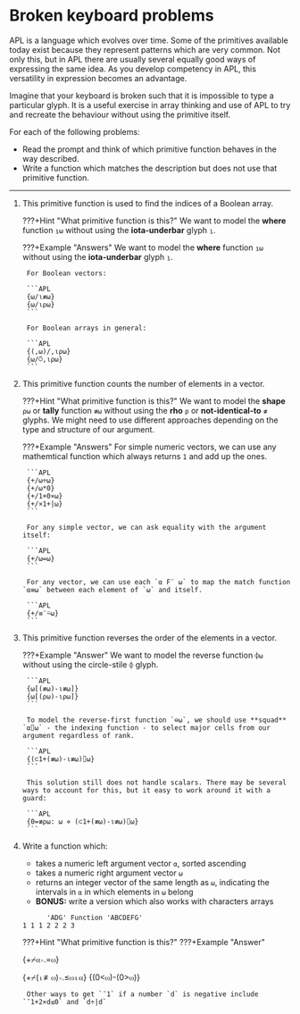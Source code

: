# Broken keyboard problems
APL is a language which evolves over time. Some of the primitives available today exist because they represent patterns which are very common. Not only this, but in APL there are usually several equally good ways of expressing the same idea. As you develop competency in APL, this versatility in expression becomes an advantage.

Imagine that your keyboard is broken such that it is impossible to type a particular glyph. It is a useful exercise in array thinking and use of APL to try and recreate the behaviour without using the primitive itself.

For each of the following problems:

- Read the prompt and think of which primitive function behaves in the way described.
- Write a function which matches the description but does not use that primitive function.

---

1. This primitive function is used to find the indices of a Boolean array.

	???+Hint "What primitive function is this?"
		We want to model the **where** function `⍸⍵` without using the **iota-underbar** glyph `⍸`.

	???+Example "Answers"
		We want to model the **where** function `⍸⍵` without using the **iota-underbar** glyph `⍸`.

		For Boolean vectors:

		```APL
		{⍵/⍳≢⍵}
		{⍵/⍳⍴⍵}
		```

		For Boolean arrays in general:
		
		```APL
		{(,⍵)/,⍳⍴⍵}
		{⍵/⍥,⍳⍴⍵}
		```

1. This primitive function counts the number of elements in a vector.

	???+Hint "What primitive function is this?"
		We want to model the **shape** `⍴⍵` or **tally** function `≢⍵` without using the **rho** `⍴` or **not-identical-to** `≢` glyphs. We might need to use different approaches depending on the type and structure of our argument.

	???+Example "Answers"
		For simple numeric vectors, we can use any mathemtical function which always returns `1` and add up the ones.

		```APL
		{+/⍵÷⍵}
		{+/⍵*0}
		{+/1+0×⍵}
		{+/×1+|⍵}
		```

		For any simple vector, we can ask equality with the argument itself:

		```APL
		{+/⍵=⍵}
		```

		For any vector, we can use each `⍺ F¨ ⍵` to map the match function `⍺≡⍵` between each element of `⍵` and itself.

		```APL
		{+/≡¨⍨⍵}
		```

1. This primitive function reverses the order of the elements in a vector.

	???+Example "Answer"
		We want to model the reverse function `⌽⍵` without using the circle-stile `⌽` glyph.

		```APL
		{⍵[(≢⍵)-⍳≢⍵]}
		{⍵[(⍴⍵)-⍳⍴⍵]}
		```

		To model the reverse-first function `⊖⍵`, we should use **squad** `⍺⌷⍵` - the indexing function - to select major cells from our argument regardless of rank.

		```APL
		{(⊂1+(≢⍵)-⍳≢⍵)⌷⍵}
		```

		This solution still does not handle scalars. There may be several ways to account for this, but it easy to work around it with a guard:

		```APL
		{0=≢⍴⍵: ⍵ ⋄ (⊂1+(≢⍵)-⍳≢⍵)⌷⍵}
		```


1. Write a function which:
	- takes a numeric left argument vector `⍺`, sorted ascending
	- takes a numeric right argument vector `⍵`
	- returns an integer vector of the same length as `⍵`, indicating the intervals in `⍺` in which elements in `⍵` belong
	- **BONUS:** write a version which also works with characters arrays

	```APL
	      'ADG' Function 'ABCDEFG'
	1 1 1 2 2 2 3
	```

	???+Hint "What primitive function is this?"
	???+Example "Answer"

	{+⌿⍺∘.=⍵}

	{+⌿(⍳≢⍵)∘.≤⍵⍳⍺}
	{(0<⍵)-(0>⍵)}

		Other ways to get `¯1` if a number `d` is negative include `¯1+2×d≤0` and `d÷|d`